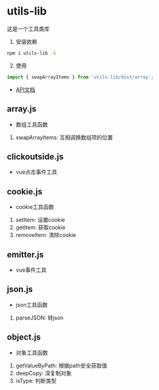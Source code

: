 # utils-lib
这是一个工具类库
1. 安装依赖
```bash
npm i utils-lib -S
```
2. 使用
```js
import { swapArrayItems } from 'utils-lib/dist/array';
```
- [API文档](https://soneway.github.io/utils-lib/out/)

## array.js
- 数组工具函数
1. swapArrayItems: 互相调换数组项的位置

## clickoutside.js
- vue点击事件工具

## cookie.js
- cookie工具函数
1. setItem: 设置cookie
1. getItem: 获取cookie
1. removeItem: 清除cookie

## emitter.js
- vue事件工具

## json.js
- json工具函数
1. parseJSON: 转json

## object.js
- 对象工具函数
1. getValueByPath: 根据path安全获取值
1. deepCopy: 深复制对象
1. isType: 判断类型
